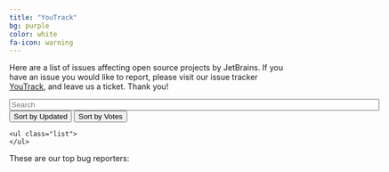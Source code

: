 ```yaml
---
title: "YouTrack"
bg: purple
color: white
fa-icon: warning
---
```


Here are a list of issues affecting open source projects by JetBrains. If you have an issue you would like to report, please visit our issue tracker [YouTrack](https://youtrack.jetbrains.com/issues), and leave us a ticket. Thank you! 

<script src="//cdnjs.cloudflare.com/ajax/libs/list.js/1.1.1/list.min.js"></script>
  <div id="topIssues">
    <input class="search" placeholder="Search" size="80"/>
    <button class="sort" data-sort="updated">
      Sort by Updated
    </button>
    <button class="sort" data-sort="votes">
      Sort by Votes
    </button>
  
    <ul class="list">
    </ul>
</div>

These are our top bug reporters:

<div id="leaderboard-reporters">
    <ul></ul>
</div>